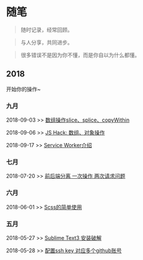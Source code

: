# 随笔

> 随时记录，经常回顾。

> 与人分享，共同进步。

> 很多错误不是因为你不懂，而是你自以为什么都懂。


## 2018

开始你的操作~

### 九月

2018-09-03 >> [数组操作slice、splice、copyWithin](https://github.com/Jszy/notes/issues/6)

2018-09-06 >> [JS Hack: 数组、对象操作](https://github.com/Jszy/notes/issues/7)

2018-09-17 >> [Service Worker介绍](https://lavas.baidu.com/pwa/offline-and-cache-loading/service-worker/service-worker-introduction)

### 七月

2018-07-20 >> [前后端分离 一次操作 两次请求问题](https://github.com/Jszy/notes/issues/4)

### 六月

2018-06-01 >> [Scss的简单使用](https://github.com/Jszy/notes/issues/3)

### 五月

2018-05-27 >> [Sublime Text3 安装破解](https://github.com/Jszy/notes/issues/1)

2018-05-28 >> [配置ssh key 对应多个github账号](https://github.com/Jszy/notes/issues/2)


